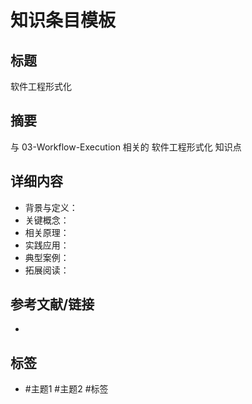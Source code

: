 # 知识条目模板

## 标题

软件工程形式化

## 摘要

与 03-Workflow-Execution 相关的 软件工程形式化 知识点

## 详细内容

- 背景与定义：
- 关键概念：
- 相关原理：
- 实践应用：
- 典型案例：
- 拓展阅读：

## 参考文献/链接

-

## 标签

- #主题1 #主题2 #标签
